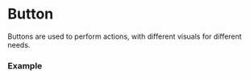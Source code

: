 <script setup>
import ButtonTabs from './ButtonTabs.vue';
</script>


# Button

Buttons are used to perform actions, with different visuals for different needs.

### Example

<button-example />

<button-tabs />
